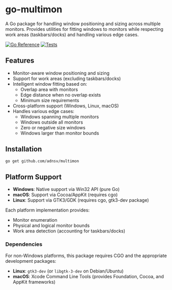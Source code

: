 # go-multimon

A Go package for handling window positioning and sizing across multiple monitors. Provides utilities for fitting windows to monitors while respecting work areas (taskbars/docks) and handling various edge cases.

[![Go Reference](https://pkg.go.dev/badge/github.com/adnsv/multimon.svg)](https://pkg.go.dev/github.com/adnsv/multimon)
[![Tests](https://github.com/adnsv/multimon/actions/workflows/test.yml/badge.svg)](https://github.com/adnsv/multimon/actions/workflows/test.yml)

## Features

- Monitor-aware window positioning and sizing
- Support for work areas (excluding taskbars/docks)
- Intelligent window fitting based on:
  - Overlap area with monitors
  - Edge distance when no overlap exists
  - Minimum size requirements
- Cross-platform support (Windows, Linux, macOS)
- Handles various edge cases:
  - Windows spanning multiple monitors
  - Windows outside all monitors
  - Zero or negative size windows
  - Windows larger than monitor bounds

## Installation

```bash
go get github.com/adnsv/multimon
```

## Platform Support

- **Windows**: Native support via Win32 API (pure Go)
- **macOS**: Support via Cocoa/AppKit (requires cgo)
- **Linux**: Support via GTK3/GDK (requires cgo, gtk3-dev package)

Each platform implementation provides:
- Monitor enumeration
- Physical and logical monitor bounds
- Work area detection (accounting for taskbars/docks)

### Dependencies

For non-Windows platforms, this package requires CGO and the appropriate development packages:
- **Linux**: `gtk3-dev` (or `libgtk-3-dev` on Debian/Ubuntu)
- **macOS**: Xcode Command Line Tools (provides Foundation, Cocoa, and AppKit frameworks)
